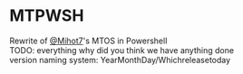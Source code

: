 # MTPWSH
Rewrite of [@Mihot7](https://github.com/Mihot7)'s MTOS in Powershell<br/>
TODO: everything why did you think we have anything done<br/>
version naming system: YearMonthDay/Whichreleasetoday
